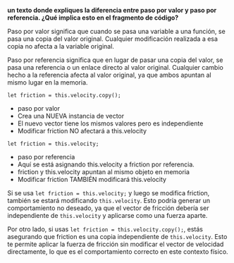**un texto donde expliques la diferencia entre paso por valor y paso por referencia. ¿Qué implica esto en el fragmento de código?**

Paso por valor significa que cuando se pasa una variable a una función, se pasa una copia del valor original. Cualquier modificación realizada a esa copia no afecta a la variable original.

Paso por referencia significa que en lugar de pasar una copia del valor, se pasa una referencia o un enlace directo al valor original. Cualquier cambio hecho a la referencia afecta al valor original, ya que ambos apuntan al mismo lugar en la memoria.

```let friction = this.velocity.copy();```
- paso por valor
- Crea una NUEVA instancia de vector
- El nuevo vector tiene los mismos valores pero es independiente
- Modificar friction NO afectará a this.velocity

```let friction = this.velocity;```
- paso por referencia 
- Aquí se está asignando this.velocity a friction por referencia.
- friction y this.velocity apuntan al mismo objeto en memoria
- Modificar friction TAMBIÉN modificará this.velocity

Si se usa ```let friction = this.velocity;``` y luego se modifica friction, también se estará modificando ```this.velocity```. Esto podría generar un comportamiento no deseado, ya que el vector de fricción debería ser independiente de ```this.velocity``` y aplicarse como una fuerza aparte.

Por otro lado, si usas ```let friction = this.velocity.copy();```, estás asegurando que friction es una copia independiente de ```this.velocity```. Esto te permite aplicar la fuerza de fricción sin modificar el vector de velocidad directamente, lo que es el comportamiento correcto en este contexto físico.
